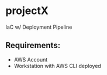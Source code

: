 # projectX
IaC w/ Deployment Pipeline

## Requirements:

* AWS Account
* Workstation with AWS CLI deployed

